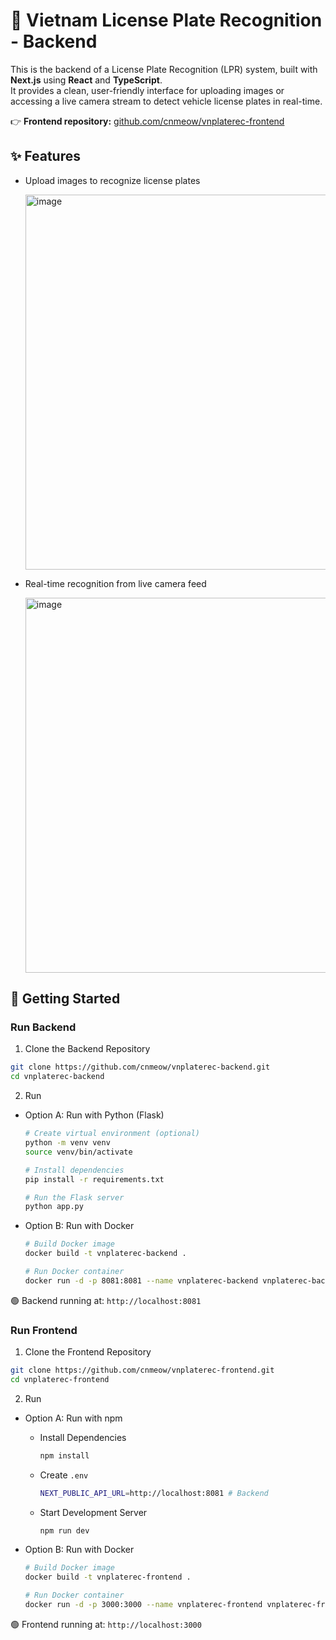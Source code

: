 # 🚗 Vietnam License Plate Recognition - Backend

This is the backend of a License Plate Recognition (LPR) system, built with **Next.js** using **React** and **TypeScript**.  
It provides a clean, user-friendly interface for uploading images or accessing a live camera stream to detect vehicle license plates in real-time.

👉 **Frontend repository:** [github.com/cnmeow/vnplaterec-frontend](https://github.com/cnmeow/vnplaterec-frontend)

## ✨ Features

- Upload images to recognize license plates

  <img width="600" alt="image" src="https://github.com/user-attachments/assets/2c7e742f-776d-4e83-ae53-7cb76fc37834" />
- Real-time recognition from live camera feed

  <img width="600" alt="image" src="https://github.com/user-attachments/assets/3a3ab07e-7c94-4c5b-8842-10feafd537b4" />

## 🚀 Getting Started

### Run Backend
1. Clone the Backend Repository
```bash
git clone https://github.com/cnmeow/vnplaterec-backend.git
cd vnplaterec-backend
```

2. Run
- Option A: Run with Python (Flask)
  ```bash
  # Create virtual environment (optional)
  python -m venv venv
  source venv/bin/activate 
  
  # Install dependencies
  pip install -r requirements.txt
  
  # Run the Flask server
  python app.py
  ```

- Option B: Run with Docker
  ```bash
  # Build Docker image
  docker build -t vnplaterec-backend .

  # Run Docker container
  docker run -d -p 8081:8081 --name vnplaterec-backend vnplaterec-backend
  ```

🟢 Backend running at: `http://localhost:8081`

### Run Frontend
1. Clone the Frontend Repository
```bash
git clone https://github.com/cnmeow/vnplaterec-frontend.git
cd vnplaterec-frontend
```

2. Run
- Option A: Run with npm
  - Install Dependencies
    ```bash
    npm install
    ```
  - Create `.env`
    ```bash
    NEXT_PUBLIC_API_URL=http://localhost:8081 # Backend
    ```
  - Start Development Server
    ```bash
    npm run dev
    ```

- Option B: Run with Docker
  ```bash
  # Build Docker image
  docker build -t vnplaterec-frontend .

  # Run Docker container
  docker run -d -p 3000:3000 --name vnplaterec-frontend vnplaterec-frontend
  ```

🟢 Frontend running at: `http://localhost:3000`
